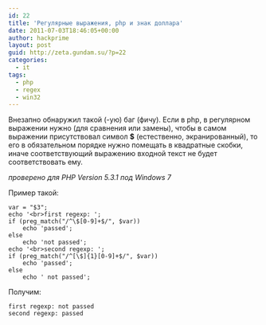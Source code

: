 ```yaml
---
id: 22
title: 'Регулярные выражения, php и знак доллара'
date: 2011-07-03T18:46:05+00:00
author: hackprime
layout: post
guid: http://zeta.gundam.su/?p=22
categories:
  - it
tags:
  - php
  - regex
  - win32
---
```


Внезапно обнаружил такой (-ую) баг (фичу). Если в php, в регулярном выражении нужно (для сравнения или замены), чтобы в самом выражении присутствовал символ **$** (естественно, экранированный), то его в обязательном порядке нужно помещать в квадратные скобки, иначе соответствующий выражению входной текст не будет соответствовать ему.

_проверено для PHP Version 5.3.1 под Windows 7_

Пример такой:

```
var = "$3";
echo '<br>first regexp: ';
if (preg_match("/^\$[0-9]+$/", $var))
    echo 'passed';
else
    echo 'not passed';
echo '<br>second regexp: ';
if (preg_match("/^[\$]{1}[0-9]+$/", $var))
    echo 'passed';
else
    echo ' not passed';
```

Получим:

```
first regexp: not passed
second regexp: passed
```
